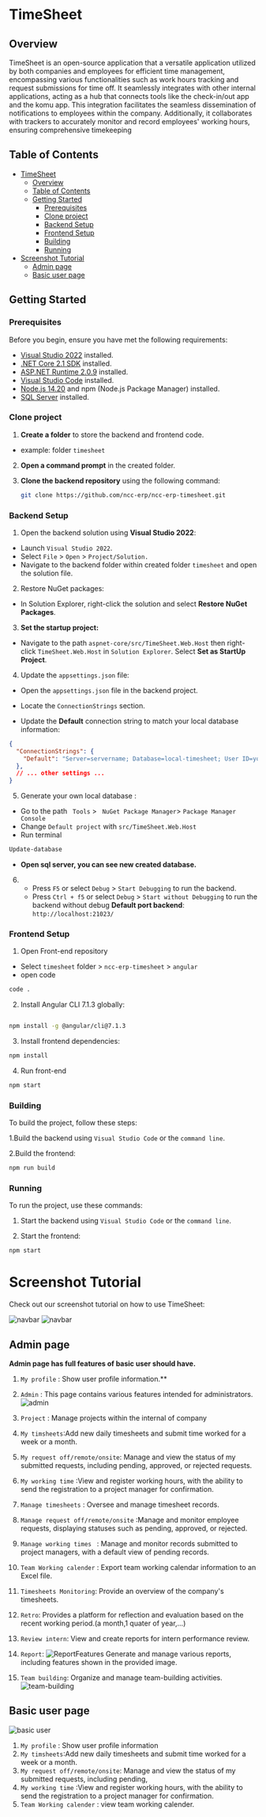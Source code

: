 # TimeSheet



## Overview

TimeSheet is an open-source application that  a versatile application utilized by both companies and employees for efficient time management, encompassing various functionalities such as work hours tracking and request submissions for time off. It seamlessly integrates with other internal applications, acting as a hub that connects tools like the check-in/out app and the komu app. This integration facilitates the seamless dissemination of notifications to employees within the company. Additionally, it collaborates with trackers to accurately monitor and record employees' working hours, ensuring comprehensive timekeeping 
## Table of Contents

- [TimeSheet](#timesheet)
  - [Overview](#overview)
  - [Table of Contents](#table-of-contents)
  - [Getting Started](#getting-started)
    - [Prerequisites](#prerequisites)
    - [Clone project](#clone-project)
    - [Backend Setup](#backend-setup)
    - [Frontend Setup](#frontend-setup)
    - [Building](#building)
    - [Running](#running)
- [Screenshot Tutorial](#screenshot-tutorial)
  - [Admin page](#admin-page)
  - [Basic user page](#basic-user-page)

## Getting Started

### Prerequisites

Before you begin, ensure you have met the following requirements:

- [Visual Studio 2022](https://visualstudio.microsoft.com/) installed.
- [.NET Core 2.1 SDK](https://dotnet.microsoft.com/en-us/download/dotnet/2.1) installed.
- [ASP.NET Runtime 2.0.9](https://dotnet.microsoft.com/en-us/download/dotnet/2.0) installed.
- [Visual Studio Code](https://code.visualstudio.com/) installed.
- [Node.js 14.20](https://nodejs.org/en/blog/release/v14.20.0) and npm (Node.js Package Manager) installed.
- [SQL Server](https://www.microsoft.com/en-in/sql-server/sql-server-downloads) installed.

### Clone project
1. **Create a folder** to store the backend and frontend code.
- example:  folder `timesheet`

2. **Open a command prompt** in the created folder.

3. **Clone the backend repository** using the following command:

   ```bash
   git clone https://github.com/ncc-erp/ncc-erp-timesheet.git
   ```

### Backend Setup
1. Open the backend solution using **Visual Studio 2022**:

- Launch `Visual Studio 2022`.
- Select `File` > `Open` > `Project/Solution.`
- Navigate to the backend folder within created folder `timesheet` and open the solution file.
2. Restore NuGet packages:

- In Solution Explorer, right-click the solution and select **Restore NuGet Packages**.
3. **Set the startup project:**

- Navigate to the path `aspnet-core/src/TimeSheet.Web.Host` then right-click `TimeSheet.Web.Host`  in `Solution Explorer`.
Select **Set as StartUp Project**.
4. Update the `appsettings.json` file:

- Open the `appsettings.json` file in the backend project.

- Locate the `ConnectionStrings` section.

- Update the **Default** connection string to match your local database information:

```json
{
  "ConnectionStrings": {
    "Default": "Server=servername; Database=local-timesheet; User ID=yourUserId;Password=yourPassword;"
  },
  // ... other settings ...
}
```

5. Generate your own local database :

- Go to the path ` Tools` > ` NuGet Package Manager`> `Package Manager Console`
- Change `Default project` with `src/TimeSheet.Web.Host`
- Run terminal
```bash
Update-database
```
- **Open sql server, you can see new created database.**


6. 
   -  Press `F5` or select `Debug` > `Start Debugging` to run the backend.
   -  Press `Ctrl + f5` or select `Debug` > `Start without Debugging` to run the backend without debug
**Default port backend**:  `http://localhost:21023/`
 
### Frontend Setup
1. Open Front-end repository
- Select `timesheet` folder > `ncc-erp-timesheet` > `angular`
- open code
```bash
code .
```

2. Install Angular CLI 7.1.3 globally:

```bash

npm install -g @angular/cli@7.1.3

```
3. Install frontend dependencies:
```bash
npm install
```
4. Run front-end
```bash
npm start
```
### Building
To build the project, follow these steps:

1.Build the backend using `Visual Studio Code` or the `command line`.

2.Build the frontend:

```bash
npm run build
```
### Running
To run the project, use these commands:

1. Start the backend using `Visual Studio Code` or the `command line`.

2. Start the frontend:

```bash
npm start
```

# Screenshot Tutorial
Check out our screenshot tutorial on how to use TimeSheet:


![navbar](./readme-images/navbar.png)
![navbar](./readme-images/navbar3.png)


## Admin page
**Admin page has full features of basic user should have.**
1. `My profile` : Show user profile information.**
2. `Admin` : This page contains various features intended for administrators.
   ![admin](./readme-images/featureOfAdmin.png)
4. `Project` : Manage projects within the internal of company
5. `My timsheets`:Add new daily timesheets and submit time worked for a week or a month.
6. `My request off/remote/onsite`:  Manage and view the status of my submitted requests, including pending, approved, or rejected requests.
7. `My working time` :View and register working hours, with the ability to send the registration to a project manager for confirmation.
8. `Manage timesheets` :  Oversee and manage timesheet records.
9. `Manage request off/remote/onsite` :Manage and monitor employee requests, displaying statuses such as pending, approved, or rejected.
10. `Manage working times ` :  Manage and monitor records submitted to project managers, with a default view of pending records.
11. `Team Working calender` : Export team working calendar information to an Excel file.
12. `Timesheets Monitoring`: Provide an overview of the company's timesheets.
13. `Retro`: Provides a platform for reflection and evaluation based on the recent working period.(a month,1 quater of year,...)
14. `Review intern`: View and create reports for intern performance review.
15. `Report`: 
![ReportFeatures](./readme-images/featureOfReport.png)
Generate and manage various reports, including features shown in the provided image.


16. `Team building`: Organize and manage team-building activities.
![team-building](./readme-images/teambuilding.png)
## Basic user page
![basic user](./readme-images/basicUser.png)
1. `My profile` : Show user profile information
2. `My timsheets`:Add new daily timesheets and submit time worked for a week or a month.
3. `My request off/remote/onsite`:  Manage and view the status of my submitted requests, including pending, 
4. `My working time` :View and register working hours, with the ability to send the registration to a project manager for confirmation.
5. `Team Working calender` : view team working calender.